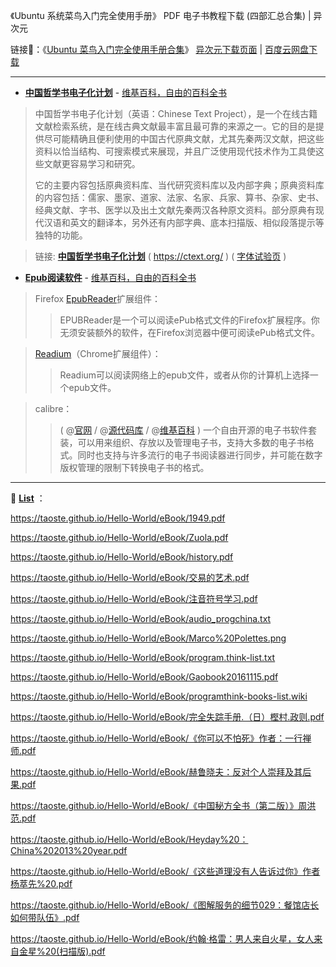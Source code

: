 
《Ubuntu 系统菜鸟入门完全使用手册》 PDF 电子书教程下载 (四部汇总合集) | 异次元

链接🔗：《[Ubuntu 菜鸟入门完全使用手册合集](https://www.iplaysoft.com/ubuntu-cai-niao-ru-men-pdf.html)》 [异次元下载页面](https://dl.iplaysoft.com/files/1900.html) | [百度云网盘下载](https://pan.baidu.com/share/link?shareid=62475&uk=3758096603)

-------------------------------------------------------------------------------

- [**中国哲学书电子化计划**](https://zh.wikipedia.org/wiki/中國哲學書電子化計劃) - [维基百科，自由的百科全书](https://zh.wikipedia.org/)


> 中国哲学书电子化计划（英语：Chinese Text Project），是一个在线古籍文献检索系统，是在线古典文献最丰富且最可靠的来源之一。它的目的是提供尽可能精确且便利使用的中国古代原典文献，尤其先秦两汉文献，把这些资料以恰当结构、可搜索模式来展现，并且广泛使用现代技术作为工具使这些文献更容易学习和研究。
> 
> 它的主要内容包括原典资料库、当代研究资料库以及内部字典；原典资料库的内容包括：儒家、墨家、道家、法家、名家、兵家、算书、杂家、史书、经典文献、字书、医学以及出土文献先秦两汉各种原文资料。部分原典有现代汉语和英文的翻译本，另外还有内部字典、底本扫描版、相似段落提示等独特的功能。


>  链接: [**中国哲学书电子化计划**](https://ctext.org/zhs) ( https://ctext.org/ ) 
>       ( [字体试验页](https://ctext.org/font-test-page/zhs) )

- [**Epub阅读软件**](https://zh.wikipedia.org/wiki/EPUB) - [维基百科，自由的百科全书](https://zh.wikipedia.org/)

>  Firefox [EpubReader](https://addons.mozilla.org/zh-CN/firefox/addon/epubreader/)扩展组件：
>>  EPUBReader是一个可以阅读ePub格式文件的Firefox扩展程序。你无须安装额外的软件，在Firefox浏览器中便可阅读ePub格式文件。

>  [Readium](https://chrome.google.com/webstore/detail/readium-projects/ngcfggenkbkkglbpmioopllienkphpao?hl=zh-CN)（Chrome扩展组件）：
>>  Readium可以阅读网络上的epub文件，或者从你的计算机上选择一个epub文件。

>  calibre：
>>  ( @[官网](http://www.calibre-ebook.com/) / @[源代码库](https://github.com/kovidgoyal/calibre) / @[维基百科](https://zh.wikipedia.org/zh-cn/Calibre) )
>>  一个自由开源的电子书软件套装，可以用来组织、存放以及管理电子书，支持大多数的电子书格式。同时也支持与许多流行的电子书阅读器进行同步，并可能在数字版权管理的限制下转换电子书的格式。



-------------------------------------------------------------------------------

📕 [**List**](README.md) ：

https://taoste.github.io/Hello-World/eBook/1949.pdf

https://taoste.github.io/Hello-World/eBook/Zuola.pdf

https://taoste.github.io/Hello-World/eBook/history.pdf

https://taoste.github.io/Hello-World/eBook/交易的艺术.pdf

https://taoste.github.io/Hello-World/eBook/注音符号学习.pdf

https://taoste.github.io/Hello-World/eBook/audio_progchina.txt

https://taoste.github.io/Hello-World/eBook/Marco%20Polettes.png

https://taoste.github.io/Hello-World/eBook/program.think-list.txt

https://taoste.github.io/Hello-World/eBook/Gaobook20161115.pdf

https://taoste.github.io/Hello-World/eBook/programthink-books-list.wiki

https://taoste.github.io/Hello-World/eBook/完全失踪手册.（日）樫村.政则.pdf

https://taoste.github.io/Hello-World/eBook/《你可以不怕死》作者：一行禅师.pdf

https://taoste.github.io/Hello-World/eBook/赫鲁晓夫：反对个人崇拜及其后果.pdf

https://taoste.github.io/Hello-World/eBook/《中国秘方全书（第二版）》周洪范.pdf

https://taoste.github.io/Hello-World/eBook/Heyday%20：China%202013%20year.pdf

https://taoste.github.io/Hello-World/eBook/《这些道理没有人告诉过你》作者杨萃先%20.pdf

https://taoste.github.io/Hello-World/eBook/《图解服务的细节029：餐馆店长如何带队伍》.pdf

https://taoste.github.io/Hello-World/eBook/约翰·格雷：男人来自火星，女人来自金星%20(扫描版).pdf	

